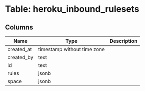 
# Table: heroku_inbound_rulesets

## Columns
| Name        | Type           | Description  |
| ------------- | ------------- | -----  |
|created_at|timestamp without time zone||
|created_by|text||
|id|text||
|rules|jsonb||
|space|jsonb||
